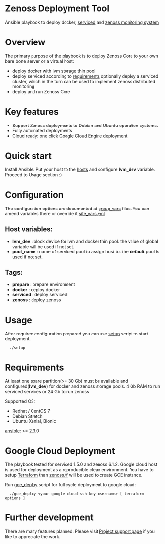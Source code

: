 # Zenoss Deployment Tool
Ansible playbook to deploy docker, [serviced](https://github.com/control-center/serviced) and [zenoss monitoring system](https://www.zenoss.com)

# Overview
The primary purpose of the playbook is to deploy Zenoss Core to your own bare bone server or a virtual host:
* deploy docker with lvm storage thin pool 
* deploy serviced according to [requirements](https://www.zenoss.com/services-support/documentation/cc-install-guide) optionally deploy a serviced cluster, which in the turn can be used to implement zenoss distributed monitoring
* deploy and run Zenoss Core

# Key features
* Support Zenoss deployments to Debian and Ubuntu operation systems.
* Fully automated deployments 
* Cloud ready: one click [Google Cloud Engine deployment](README.md#google-cloud-deployment)

# Quick start
Install Ansible. Put your host to the [hosts](hosts) and configure **lvm_dev** variable. Proceed to Usage section :)

# Configuration
The configuration options are documented at [group_vars](group_vars) files. You can amend variables there or override it [site_vars.yml](site_vars.yml)

## Host variables:
* **lvm_dev**   : block device for lvm and docker thin pool. the value of global variable will be used if not set.
* **pool_name** : name of serviced pool to assign host to. the **default** pool is used if not set.

## Tags:
* **prepare**  : prepare environment
* **docker**   : deploy docker
* **serviced** : deploy serviced
* **zenoss**   : deploy zenoss

# Usage
After required configuration prepared you can use [setup](setup) script to start deployment.
```
  ./setup
```

# Requirements
At least one spare partition(>= 30 Gb) must be available and configured(**lvm_dev**) for docker and zenoss storage pools.
4 Gb RAM to run serviced services or 24 Gb to run zenoss

Supported OS: 
* Redhat / CentOS 7
* Debian Stretch
* Ubuntu Xenial, Bionic

[ansible](https://www.ansible.com): >= 2.3.0

# Google Cloud Deployment
The playbook tested for serviced 1.5.0 and zenoss 6.1.2. Google cloud host is used for deployment as a reproducible clean environment.
You have to setup [Terraform](https://www.terraform.io) than [zenoss.tf](zenoss.tf) will be used to create GCE instance.

Run [gce_deploy](gce_deploy) script for full cycle deployment to google cloud:
```
  ./gce_deploy <your google cloud ssh key username> [ terraform options ]
``` 

# Further development
There are many features planned. Please visit [Project support page](https://serge.ocslab.com) if you like to appreciate the work.
